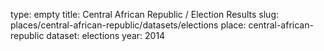 type: empty
title: Central African Republic / Election Results
slug: places/central-african-republic/datasets/elections
place: central-african-republic
dataset: elections
year: 2014
